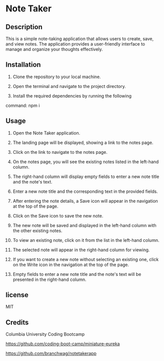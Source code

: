 # Note Taker

## Description

This is a simple note-taking application that allows users to create, save, and view notes. The application provides a user-friendly interface to manage and organize your thoughts effectively.

## Installation

1. Clone the repository to your local machine.

2. Open the terminal and navigate to the project directory.

3. Install the required dependencies by running the following

command: npm i

## Usage

1. Open the Note Taker application.

2. The landing page will be displayed, showing a link to the notes page.

3. Click on the link to navigate to the notes page.

4. On the notes page, you will see the existing notes listed in the left-hand column.

5. The right-hand column will display empty fields to enter a new note title and the note's text.

6. Enter a new note title and the corresponding text in the provided fields.

7. After entering the note details, a Save icon will appear in the navigation at the top of the page.

8. Click on the Save icon to save the new note.

9. The new note will be saved and displayed in the left-hand column with the other existing notes.

10. To view an existing note, click on it from the list in the left-hand column.

11. The selected note will appear in the right-hand column for viewing.

12. If you want to create a new note without selecting an existing one, click on the Write icon in the navigation at the top of the page.

13. Empty fields to enter a new note title and the note's text will be presented in the right-hand column.

## license

MIT

## Credits

Columbia University Coding Bootcamp

https://github.com/coding-boot-camp/miniature-eureka

https://github.com/branchwag/notetakerapp
